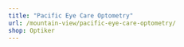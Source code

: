 ```yaml
---
title: "Pacific Eye Care Optometry"
url: /mountain-view/pacific-eye-care-optometry/
shop: Optiker
---
```

